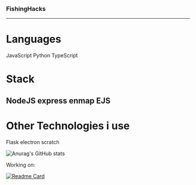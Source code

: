 ### FishingHacks
---
# Languages
JavaScript
Python
TypeScript

# Stack
NodeJS
express
enmap
EJS
---
# Other Technologies i use
Flask
electron
scratch

![Anurag's GitHub stats](https://github-readme-stats.vercel.app/api?username=FishingHacks&show_icons=true&theme=dracula)

Working on:

[![Readme Card](https://github-readme-stats.vercel.app/api/pin/?username=FishingHacks&repo=express-reauth)](https://github.com/FishingHacks/express-reauth&theme=dracula)
